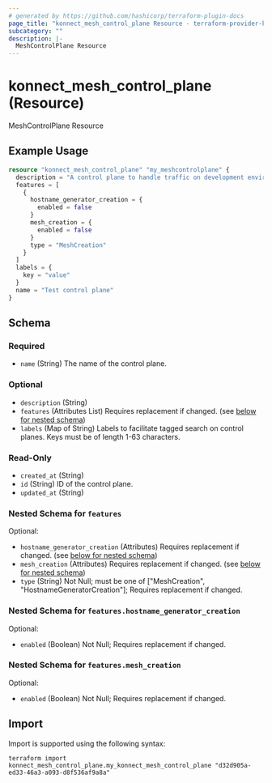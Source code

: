 ```yaml
---
# generated by https://github.com/hashicorp/terraform-plugin-docs
page_title: "konnect_mesh_control_plane Resource - terraform-provider-konnect"
subcategory: ""
description: |-
  MeshControlPlane Resource
---
```


# konnect_mesh_control_plane (Resource)

MeshControlPlane Resource

## Example Usage

```terraform
resource "konnect_mesh_control_plane" "my_meshcontrolplane" {
  description = "A control plane to handle traffic on development environment."
  features = [
    {
      hostname_generator_creation = {
        enabled = false
      }
      mesh_creation = {
        enabled = false
      }
      type = "MeshCreation"
    }
  ]
  labels = {
    key = "value"
  }
  name = "Test control plane"
}
```

<!-- schema generated by tfplugindocs -->
## Schema

### Required

- `name` (String) The name of the control plane.

### Optional

- `description` (String)
- `features` (Attributes List) Requires replacement if changed. (see [below for nested schema](#nestedatt--features))
- `labels` (Map of String) Labels to facilitate tagged search on control planes. Keys must be of length 1-63 characters.

### Read-Only

- `created_at` (String)
- `id` (String) ID of the control plane.
- `updated_at` (String)

<a id="nestedatt--features"></a>
### Nested Schema for `features`

Optional:

- `hostname_generator_creation` (Attributes) Requires replacement if changed. (see [below for nested schema](#nestedatt--features--hostname_generator_creation))
- `mesh_creation` (Attributes) Requires replacement if changed. (see [below for nested schema](#nestedatt--features--mesh_creation))
- `type` (String) Not Null; must be one of ["MeshCreation", "HostnameGeneratorCreation"]; Requires replacement if changed.

<a id="nestedatt--features--hostname_generator_creation"></a>
### Nested Schema for `features.hostname_generator_creation`

Optional:

- `enabled` (Boolean) Not Null; Requires replacement if changed.


<a id="nestedatt--features--mesh_creation"></a>
### Nested Schema for `features.mesh_creation`

Optional:

- `enabled` (Boolean) Not Null; Requires replacement if changed.

## Import

Import is supported using the following syntax:

```shell
terraform import konnect_mesh_control_plane.my_konnect_mesh_control_plane "d32d905a-ed33-46a3-a093-d8f536af9a8a"
```
